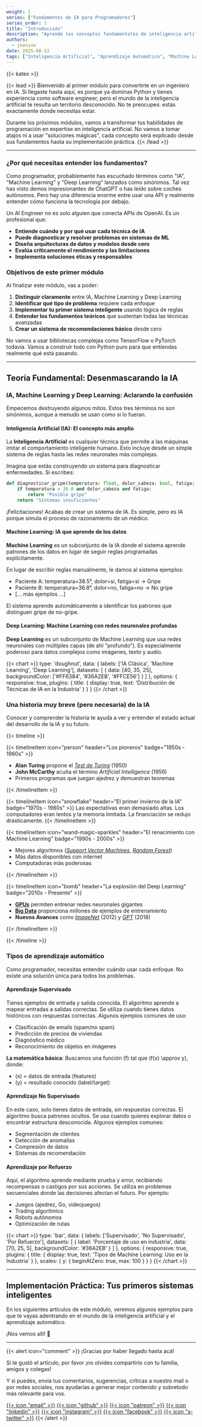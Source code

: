 ```yaml
---
weight: 1
series: ["Fundamentos de IA para Programadores"]
series_order: 1
title: "Introducción"
description: "Aprende los conceptos fundamentales de inteligencia artificial desde cero. Guía completa para ingenieros de software que quieren convertirse en ingenieros en IA, con código Python y proyecto práctico."
authors:
  - jnonino
date: 2025-08-22
tags: ["Inteligencia Artificial", "Aprendizaje Automático", "Machine Learning"]
---
```

{{< katex >}}

{{< lead >}}
Bienvenido al primer módulo para convertirte en un ingeniero en IA. Si llegaste hasta aquí, es porque ya dominas Python y tienes experiencia como software engineer, pero el mundo de la inteligencia artificial te resulta un territorio desconocido. No te preocupes: estás exactamente donde necesitas estar.

Durante los próximos módulos, vamos a transformar tus habilidades de programación en expertise en inteligencia artificial. No vamos a tomar atajos ni a usar "soluciones mágicas", cada concepto será explicado desde sus fundamentos hasta su implementación práctica.
{{< /lead >}}

---

### ¿Por qué necesitas entender los fundamentos?

Como programador, probablemente has escuchado términos como "IA", "Machine Learning" y "Deep Learning" lanzados como sinónimos. Tal vez has visto demos impresionantes de ChatGPT o has leído sobre coches autónomos. Pero hay una diferencia enorme entre usar una API y realmente entender cómo funciona la tecnología por debajo.

Un AI Engineer no es solo alguien que conecta APIs de OpenAI. Es un profesional que:

- **Entiende cuándo y por qué usar cada técnica de IA**
- **Puede diagnosticar y resolver problemas en sistemas de ML**
- **Diseña arquitecturas de datos y modelos desde cero**
- **Evalúa críticamente el rendimiento y las limitaciones**
- **Implementa soluciones éticas y responsables**

### Objetivos de este primer módulo

Al finalizar este módulo, vas a poder:

1. **Distinguir claramente** entre IA, Machine Learning y Deep Learning
2. **Identificar qué tipo de problema** requiere cada enfoque
3. **Implementar tu primer sistema inteligente** usando lógica de reglas
4. **Entender los fundamentos teóricos** que sustentan todas las técnicas avanzadas
5. **Crear un sistema de recomendaciones básico** desde cero

No vamos a usar bibliotecas complejas como TensorFlow o PyTorch todavía. Vamos a construir todo con Python puro para que entiendas realmente qué está pasando.

---

## Teoría Fundamental: Desenmascarando la IA

### IA, Machine Learning y Deep Learning: Aclarando la confusión

Empecemos destruyendo algunos mitos. Estos tres términos no son sinónimos, aunque a menudo se usan como si lo fueran.

#### Inteligencia Artificial (IA): El concepto más amplio

La **Inteligencia Artificial** es cualquier técnica que permite a las máquinas imitar el comportamiento inteligente humano. Esto incluye desde un simple sistema de reglas hasta las redes neuronales más complejas.

Imagina que estás construyendo un sistema para diagnosticar enfermedades. Si escribes:

```python
def diagnosticar_gripe(temperatura: float, dolor_cabeza: bool, fatiga: bool):
    if temperatura > 38.0 and dolor_cabeza and fatiga:
        return "Posible gripe"
    return "Síntomas insuficientes"
```

¡Felicitaciones! Acabas de crear un sistema de IA. Es simple, pero es IA porque simula el proceso de razonamiento de un médico.

#### Machine Learning: IA que aprende de los datos

**Machine Learning** es un subconjunto de la IA donde el sistema aprende patrones de los datos en lugar de seguir reglas programadas explícitamente.

En lugar de escribir reglas manualmente, le damos al sistema ejemplos:
- Paciente A: temperatura=38.5°, dolor=sí, fatiga=sí → Gripe
- Paciente B: temperatura=36.8°, dolor=no, fatiga=no → No gripe
- [... más ejemplos ...]

El sistema aprende automáticamente a identificar los patrones que distinguen gripe de no-gripe.

#### Deep Learning: Machine Learning con redes neuronales profundas

**Deep Learning** es un subconjunto de Machine Learning que usa redes neuronales con múltiples capas (de ahí "profundo"). Es especialmente poderoso para datos complejos como imágenes, texto y audio.

{{< chart >}}
type: 'doughnut',
data: {
  labels: ['IA Clásica', 'Machine Learning', 'Deep Learning'],
  datasets: [
    {
      data: [40, 35, 25],
      backgroundColor: ['#FF6384', '#36A2EB', '#FFCE56']
    }
  ]
},
options: {
  responsive: true,
  plugins: {
    title: {
      display: true,
      text: 'Distribución de Técnicas de IA en la Industria'
    }
  }
}
{{< /chart >}}

### Una historia muy breve (pero necesaria) de la IA

Conocer y comprender la historia te ayuda a ver y entender el estado actual del desarrollo de la IA y su futuro.

{{< timeline >}}

{{< timelineItem icon="person" header="Los pioneros" badge="1950s - 1960s" >}}
<ul>
  <li><b>Alan Turing</b> propone el <a href="https://es.wikipedia.org/wiki/Prueba_de_Turing"><i>Test de Turing</i></a> (1950)</li>
  <li><b>John McCarthy</b> acuña el término <i>Artificial Intelligence</i> (1956)</li>
  <li>Primeros programas que juegan ajedrez y demuestran teoremas</li>
</ul>
{{< /timelineItem >}}

{{< timelineItem icon="snowflake" header="El primer invierno de la IA" badge="1970s - 1980s" >}}
Las expectativas eran demasiado altas. Los computadores eran lentos y la memoria limitada. La financiación se redujo drásticamente.
{{< /timelineItem >}}

{{< timelineItem icon="wand-magic-sparkles" header="El renacimiento con Machine Learning" badge="1990s - 2000s" >}}
<ul>
  <li>Mejores algoritmos (<a href="https://es.wikipedia.org/wiki/M%C3%A1quina_de_vectores_de_soporte"><i>Support Vector Machines</i></a>, <a href="https://es.wikipedia.org/wiki/Random_forest"><i>Random Forest</i></a>)</li>
  <li>Más datos disponibles con internet</li>
  <li>Computadoras más poderosas</li>
</ul>
{{< /timelineItem >}}

{{< timelineItem icon="bomb" header="La explosión del Deep Learning" badge="2010s - Presente" >}}
<ul>
  <li><a href="https://es.wikipedia.org/wiki/Unidad_de_procesamiento_gr%C3%A1fico"><b>GPUs</b></a> permiten entrenar redes neuronales gigantes</li>
  <li><a href="https://es.wikipedia.org/wiki/Macrodatos"><b>Big Data</b></a> proporciona millones de ejemplos de entrenamiento</li>
  <li><b>Nuevos Avances</b> como <a href="https://www.image-net.org/"><i>ImageNet</i></a> (2012) y <a href="https://es.wikipedia.org/wiki/Transformador_generativo_preentrenado"><i>GPT</i></a> (2018)</li>
</ul>
{{< /timelineItem >}}

{{< /timeline >}}

### Tipos de aprendizaje automático

Como programador, necesitas entender cuándo usar cada enfoque. No existe una solución única para todos los problemas.

#### Aprendizaje Supervisado

Tienes ejemplos de entrada y salida conocida. El algoritmo aprende a mapear entradas a salidas correctas. Se utiliza cuando tienes datos históricos con respuestas correctas. Algunos ejemplos comunes de uso:
- Clasificación de emails (spam/no spam)
- Predicción de precios de viviendas
- Diagnóstico médico
- Reconocimiento de objetos en imágenes

**La matemática básica**:
Buscamos una función \(f\) tal que \(f(x) \approx y\), donde:
- \(x\) = datos de entrada (features)
- \(y\) = resultado conocido (label/target)

#### Aprendizaje No Supervisado

En este caso, solo tienes datos de entrada, sin respuestas correctas. El algoritmo busca patrones ocultos. Se usa cuando quieres explorar datos o encontrar estructura desconocida. Algunos ejemplos comunes:
- Segmentación de clientes
- Detección de anomalías
- Compresión de datos
- Sistemas de recomendación

#### Aprendizaje por Refuerzo

Aquí, el algoritmo aprende mediante prueba y error, recibiendo recompensas o castigos por sus acciones. Se utiliza en problemas secuenciales donde las decisiones afectan el futuro. Por ejemplo:
- Juegos (ajedrez, Go, videojuegos)
- Trading algorítmico
- Robots autónomos
- Optimización de rutas

{{< chart >}}
type: 'bar',
data: {
  labels: ['Supervisado', 'No Supervisado', 'Por Refuerzo'],
  datasets: [
    {
      label: 'Porcentaje de uso en industria',
      data: [70, 25, 5],
      backgroundColor: '#36A2EB'
    }
  ]
},
options: {
  responsive: true,
  plugins: {
    title: {
      display: true,
      text: 'Tipos de Machine Learning: Uso en la Industria'
    }
  },
  scales: {
    y: {
      beginAtZero: true,
      max: 100
    }
  }
}
{{< /chart >}}

---

## Implementación Práctica: Tus primeros sistemas inteligentes

En los siguientes artículos de este módulo, veremos algunos ejemplos para que te vayas adentrando en el mundo de la inteligencia artificial y el aprendizaje automático.

¡Nos vemos allí! 🚀

---

{{< alert icon="comment" >}}
¡Gracias por haber llegado hasta acá!

Si te gustó el artículo, por favor ¡no olvides compartirlo con tu familia, amigos y colegas!

Y si puedes, envía tus comentarios, sugerencias, críticas a nuestro mail o por redes sociales, nos ayudarías a generar mejor contenido y sobretodo más relevante para vos.

[{{< icon "email" >}}](mailto:learn.software.eng@gmail.com)
[{{< icon "github" >}}](https://github.com/learn-software-engineering)
[{{< icon "patreon" >}}](https://patreon.com/learnsoftwareeng)
[{{< icon "linkedin" >}}](https://linkedin.com/company/learn-software)
[{{< icon "instagram" >}}](https://www.instagram.com/learnsoftwareeng)
[{{< icon "facebook" >}}](https://www.facebook.com/learn.software.eng)
[{{< icon "x-twitter" >}}](https://x.com/software45687)
{{< /alert >}}
